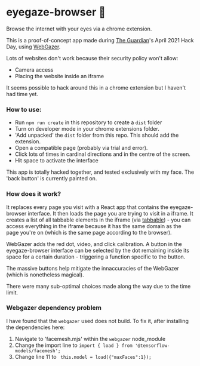 # eyegaze-browser :eyes:
Browse the internet with your eyes via a chrome extension.

This is a proof-of-concept app made during [The Guardian](https://github.com/guardian)'s April 2021 Hack Day, using [WebGazer](https://webgazer.cs.brown.edu/).

Lots of websites don't work because their security policy won't allow:
- Camera access
- Placing the website inside an iframe

It seems possible to hack around this in a chrome extension but I haven't had time yet.

### How to use:
- Run `npm run create` in this repository to create a `dist` folder
- Turn on developer mode in your chrome extensions folder.
- 'Add unpacked' the `dist` folder from this repo. This should add the extension.
- Open a compatible page (probably via trial and error).
- Click lots of times in cardinal directions and in the centre of the screen.
- Hit space to activate the interface

This app is totally hacked together, and tested exclusively with my face. The 'back button' is currently painted on.

### How does it work?
It replaces every page you visit with a React app that contains the eyegaze-browser interface. It then loads the page you are trying to visit in a iframe. It creates a list of all tabbable elements in the iframe (via [tabbable](https://github.com/focus-trap/tabbable)) - you can access everything in the iframe because it has the same domain as the page you're on (which is the same page according to the browser).

WebGazer adds the red dot, video, and click calibration. A button in the eyegaze-browser interface can be selected by the dot remaining inside its space for a certain duration - triggering a function specific to the button.

The massive buttons help mitigate the innaccuracies of the WebGazer (which is nonetheless magical).

There were many sub-optimal choices made along the way due to the time limit.

### Webgazer dependency problem

I have found that the `webgazer` used does not build. To fix it, after installing the dependencies here:
1. Navigate to 'facemesh.mjs' within the `webgazer` node_module
2. Change the import line to `import { load } from '@tensorflow-models/facemesh';`
3. Change line 11 to ` this.model = load({"maxFaces":1});`